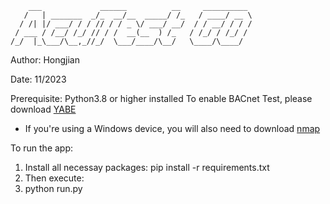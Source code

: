 ```
    ___             ______          __     __________ 
   /   | _______  _/_  __/__  _____/ /_   / ____/ __ \
  / /| |/ ___/ / / // / / _ \/ ___/ __/  / / __/ / / /
 / ___ / /__/ /_/ // / /  __(__  ) /_   / /_/ / /_/ /
/_/  |_\___/\__,_//_/  \___/____/\__/   \____/\____/
```
Author: Hongjian

Date: 11/2023

Prerequisite: Python3.8 or higher installed
              To enable BACnet Test, please download [YABE](https://sourceforge.net/projects/yetanotherbacnetexplorer/)

* If you're using a Windows device, you will also need to download [nmap](https://nmap.org/download)

To run the app:
1. Install all necessay packages:
pip install -r requirements.txt
2. Then execute:
3. python run.py


